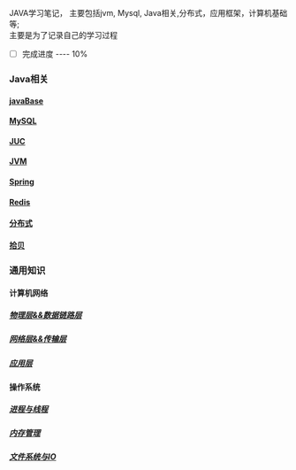 JAVA学习笔记， 主要包括jvm, Mysql, Java相关,分布式，应用框架，计算机基础等;  
主要是为了记录自己的学习过程
- [ ] 完成进度 ---- 10%
### Java相关
#### [javaBase](/docs/java/javaBase.md)
#### [MySQL](/docs/java/MySQL.md)
#### [JUC](/docs/java/JUC.md)
#### [JVM](/docs/java/JVM.md)
#### [Spring](/docs/java/spring.md)
#### [Redis](/docs/java/Redis.md)
#### [分布式](/docs/java/分布式.md)
#### [拾贝](/docs/java/拾贝.md)
### 通用知识
#### 计算机网络
##### [物理层&&数据链路层](/docs/计算机基础/计算机网络_0.md)
##### [网络层&&传输层](/docs/计算机基础/计算机网络_1.md)
##### [应用层](/docs/计算机基础/计算机网路_2.md)
#### 操作系统
##### [进程与线程](/docs/计算机基础/操作系统_0.md)
##### [内存管理](/docs/计算机基础/操作系统_1.md)
##### [文件系统与IO](/docs/计算机基础/操作系统_2.md)
